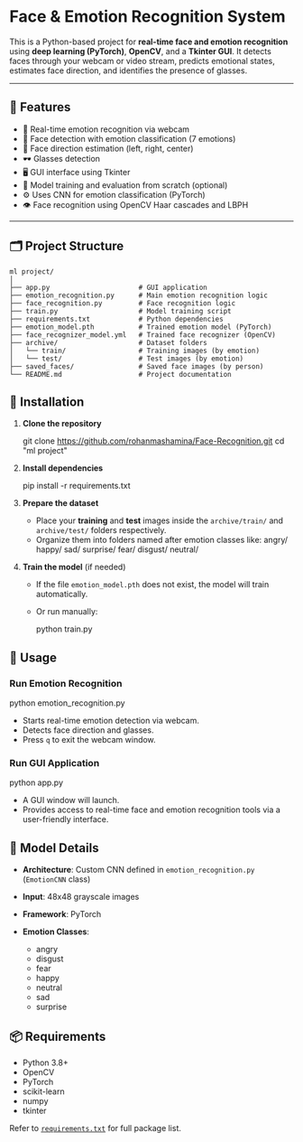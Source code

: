 # Face & Emotion Recognition System

This is a Python-based project for **real-time face and emotion recognition** using **deep learning (PyTorch)**, **OpenCV**, and a **Tkinter GUI**. It detects faces through your webcam or video stream, predicts emotional states, estimates face direction, and identifies the presence of glasses.

---

## 🧠 Features

* 🎥 Real-time emotion recognition via webcam
* 🙂 Face detection with emotion classification (7 emotions)
* 🧭 Face direction estimation (left, right, center)
* 🕶️ Glasses detection
* 🖥️ GUI interface using Tkinter
* 🧪 Model training and evaluation from scratch (optional)
* ⚙️ Uses CNN for emotion classification (PyTorch)
* 👁️ Face recognition using OpenCV Haar cascades and LBPH

---

## 🗂️ Project Structure

```
ml project/
│
├── app.py                      # GUI application
├── emotion_recognition.py      # Main emotion recognition logic
├── face_recognition.py         # Face recognition logic
├── train.py                    # Model training script
├── requirements.txt            # Python dependencies
├── emotion_model.pth           # Trained emotion model (PyTorch)
├── face_recognizer_model.yml   # Trained face recognizer (OpenCV)
├── archive/                    # Dataset folders
│   └── train/                  # Training images (by emotion)
│   └── test/                   # Test images (by emotion)
├── saved_faces/                # Saved face images (by person)
└── README.md                   # Project documentation
```

## 🔧 Installation

1. **Clone the repository**

   git clone https://github.com/rohanmashamina/Face-Recognition.git
   cd "ml project"
  

2. **Install dependencies**

   
   pip install -r requirements.txt


3. **Prepare the dataset**

   * Place your **training** and **test** images inside the `archive/train/` and `archive/test/` folders respectively.
   * Organize them into folders named after emotion classes like:
     angry/
     happy/
     sad/
     surprise/
     fear/
     disgust/
     neutral/


4. **Train the model** (if needed)

   * If the file `emotion_model.pth` does not exist, the model will train automatically.
   * Or run manually:

     python train.py
     

## 🚀 Usage

### Run Emotion Recognition

python emotion_recognition.py


* Starts real-time emotion detection via webcam.
* Detects face direction and glasses.
* Press `q` to exit the webcam window.

### Run GUI Application

python app.py

* A GUI window will launch.
* Provides access to real-time face and emotion recognition tools via a user-friendly interface.

## 🧠 Model Details

* **Architecture**: Custom CNN defined in `emotion_recognition.py` (`EmotionCNN` class)
* **Input**: 48x48 grayscale images
* **Framework**: PyTorch
* **Emotion Classes**:

  * angry
  * disgust
  * fear
  * happy
  * neutral
  * sad
  * surprise

## 📦 Requirements

* Python 3.8+
* OpenCV
* PyTorch
* scikit-learn
* numpy
* tkinter

Refer to [`requirements.txt`](./requirements.txt) for full package list.
